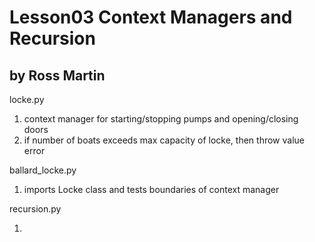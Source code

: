 Lesson03 Context Managers and Recursion 
=======================
by Ross Martin
--------------

locke.py

1. context manager for starting/stopping pumps and opening/closing doors
2. if number of boats exceeds max capacity of locke, then throw value error

ballard_locke.py

1. imports Locke class and tests boundaries of context manager

recursion.py

1. 
